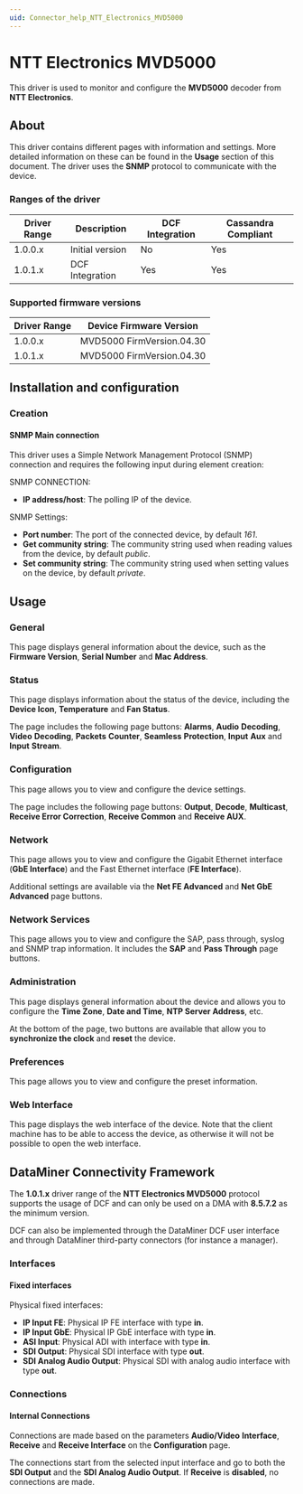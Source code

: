 ```yaml
---
uid: Connector_help_NTT_Electronics_MVD5000
---
```


# NTT Electronics MVD5000

This driver is used to monitor and configure the **MVD5000** decoder from **NTT Electronics**.

## About

This driver contains different pages with information and settings. More detailed information on these can be found in the **Usage** section of this document. The driver uses the **SNMP** protocol to communicate with the device.

### Ranges of the driver

| **Driver Range** | **Description** | **DCF Integration** | **Cassandra Compliant** |
|------------------|-----------------|---------------------|-------------------------|
| 1.0.0.x          | Initial version | No                  | Yes                     |
| 1.0.1.x          | DCF Integration | Yes                 | Yes                     |

### Supported firmware versions

| **Driver Range** | **Device Firmware Version** |
|------------------|-----------------------------|
| 1.0.0.x          | MVD5000 FirmVersion.04.30   |
| 1.0.1.x          | MVD5000 FirmVersion.04.30   |

## Installation and configuration

### Creation

#### SNMP Main connection

This driver uses a Simple Network Management Protocol (SNMP) connection and requires the following input during element creation:

SNMP CONNECTION:

- **IP address/host**: The polling IP of the device.

SNMP Settings:

- **Port number**: The port of the connected device, by default *161*.
- **Get community string**: The community string used when reading values from the device, by default *public*.
- **Set community string**: The community string used when setting values on the device, by default *private*.

## Usage

### General

This page displays general information about the device, such as the **Firmware Version**, **Serial Number** and **Mac Address**.

### Status

This page displays information about the status of the device, including the **Device Icon**, **Temperature** and **Fan Status**.

The page includes the following page buttons: **Alarms**, **Audio** **Decoding**, **Video** **Decoding**, **Packets** **Counter**, **Seamless** **Protection**, **Input** **Aux** and **Input** **Stream**.

### Configuration

This page allows you to view and configure the device settings.

The page includes the following page buttons: **Output**, **Decode**, **Multicast**, **Receive Error Correction**, **Receive Common** and **Receive AUX**.

### Network

This page allows you to view and configure the Gigabit Ethernet interface (**GbE Interface**) and the Fast Ethernet interface (**FE Interface**).

Additional settings are available via the **Net FE Advanced** and **Net GbE Advanced** page buttons.

### Network Services

This page allows you to view and configure the SAP, pass through, syslog and SNMP trap information. It includes the **SAP** and **Pass Through** page buttons.

### Administration

This page displays general information about the device and allows you to configure the **Time Zone**, **Date and Time**, **NTP Server Address**, etc.

At the bottom of the page, two buttons are available that allow you to **synchronize the clock** and **reset** the device.

### Preferences

This page allows you to view and configure the preset information.

### Web Interface

This page displays the web interface of the device. Note that the client machine has to be able to access the device, as otherwise it will not be possible to open the web interface.

## DataMiner Connectivity Framework

The **1.0.1.x** driver range of the **NTT Electronics MVD5000** protocol supports the usage of DCF and can only be used on a DMA with **8.5.7.2** as the minimum version.

DCF can also be implemented through the DataMiner DCF user interface and through DataMiner third-party connectors (for instance a manager).

### Interfaces

#### Fixed interfaces

Physical fixed interfaces:

- **IP Input FE**: Physical IP FE interface with type **in**.
- **IP Input GbE**: Physical IP GbE interface with type **in**.
- **ASI Input**: Physical ADI with interface with type **in**.
- **SDI Output**: Physical SDI interface with type **out**.
- **SDI Analog Audio Output**: Physical SDI with analog audio interface with type **out**.

### Connections

#### Internal Connections

Connections are made based on the parameters **Audio/Video** **Interface**, **Receive** and **Receive Interface** on the **Configuration** page.

The connections start from the selected input interface and go to both the **SDI Output** and the **SDI Analog Audio Output**. If **Receive** is **disabled**, no connections are made.
